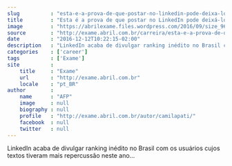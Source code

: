 ```yaml
---
slug          : "esta-e-a-prova-de-que-postar-no-linkedin-pode-deixa-lo-famoso"
title         : "Esta é a prova de que postar no LinkedIn pode deixá-lo “famoso”"
image         : "https://abrilexame.files.wordpress.com/2016/09/size_960_16_9_linkedin-logos11.jpg?quality=70&strip=all&w=960"
source        : "http://exame.abril.com.br/carreira/esta-e-a-prova-de-que-postar-no-linkedin-pode-deixa-lo-famoso/"
date          : "2016-12-12T10:22:15-02:00"
description   : "LinkedIn acaba de divulgar ranking inédito no Brasil com os usuários cujos textos tiveram mais repercussão neste ano..."
categories    : ['career']
tags          : ['Exame']
site          :
    title     : "Exame"
    url       : "http://exame.abril.com.br"
    locale    : "pt_BR"
author        :
    name      : "AFP"
    image     : null
    biography : null
    profile   : "http://exame.abril.com.br/autor/camilapati/"
    facebook  : null
    twitter   : null
---
```


LinkedIn acaba de divulgar ranking inédito no Brasil com os usuários cujos textos tiveram mais repercussão neste ano...
